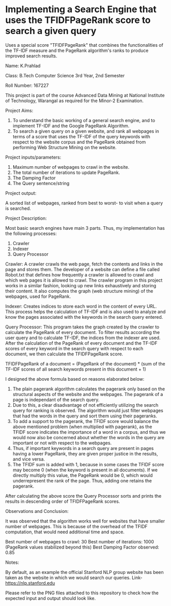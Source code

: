 # Implementing a Search Engine that uses the TFIDFPageRank score to search a given query
Uses a special score "TFIDFPageRank" that combines the functionalities of the TF-IDF measure and the PageRank algorithm's ranks to produce improved search results.

Name: K.Prahlad

Class: B.Tech Computer Science 3rd Year, 2nd Semester

Roll Number: 167227

This project is part of the course Advanced Data Mining at National Institute of Technology, Warangal as required for the Minor-2 Examination.

Project Aims:

1. To understand the basic working of a general search engine, and to implement TF-IDF and the Google PageRank Algorithm. 
2. To search a given query on a given website, and rank all webpages in terms of a score that uses the TF-IDF of the query keywords with respect to the website corpus and the PageRank obtained from performing Web Structure Mining on the website.

Project inputs/parameters:

1. Maximum number of webpages to crawl in the website.
2. The total number of iterations to update PageRank.
3. The Damping Factor
4. The Query sentence/string

Project output:

A sorted list of webpages, ranked from best to worst- to visit when a query is searched.

Project Description:

Most basic search engines have main 3 parts. Thus, my implementation has the following processes:
1. Crawler
2. Indexer
3. Query Processor

Crawler:
A crawler crawls the web page, fetch the contents and links in the page and stores them. 
The developer of a website can define a file called Robot.txt that defines how frequently a crawler is allowed to crawl and 
which web pages it is allowed to crawl. The crawler program in this project works in a similar fashion, looking up new links exhaustively and storing their content. It also computes the graph (web structure mining) of the webpages, used for PageRank.
 
Indexer:
Creates indices to store each word in the content of every URL. This process helps the calculation of TF-IDF and is also used to analyze and know the pages associated with the keywords in the search query entered.

Query Processor:
This program takes the graph created by the crawler to calculate the PageRank of every document. To filter results according the user query and to calculate TF-IDF, the indices from the indexer are used. After the calculation of the PageRank of every document and the TF-IDF scores of every keyword in the search query with respect to each document, we then calculate the TFIDFPageRank score.

TFIDFPageRank of a document = (PageRank of the document) * (sum of the TF-IDF scores of all search keywords present in this document + 1)

I designed the above formula based on reasons elaborated below:

1) The plain pagerank algorithm calculates the pagerank only based on the structural aspects of the website and the webpages. The pagerank of a page is independant of the search query.
2) Due to this, a clear disadvantage of not efficiently utilizing the search query for ranking is observed. The algorithm would just filter webpages that had the words in the query and sort them using their pageranks.   
3) To add a support to the pagerank, the TFIDF score would balance the above mentioned problem (when multiplied with pagerank), as the TFIDF score indicates the importance of a word in a corpus, and thus we would now also be concerned about whether the words in the query are important or not with respect to the webpages.
4) Thus, if important keywords in a search query are present in pages having a lower PageRank, they are given proper justice in the results, and vice versa.
5) The TFIDF sum is added with 1, because in some cases the TFIDF score may become 0 (when the keyword is present in all documents). If we directly multiply this value, the PageRank would be 0, which would underrepresent the rank of the page. Thus, adding one retains the pagerank. 

After calculating the above score the Query Processor sorts and prints the results in descending order of TFIDFPageRank scores.

Observations and Conclusion:

It was observed that the algorithm works well for websites that have smaller number of webpages. This is because of the overhead of the TFIDF computation, that would need additional time and space. 

Best number of webpages to crawl: 30
Best number of iterations: 1000 (PageRank values stabilized beyond this)
Best Damping Factor observed: 0.85

Notes:

By default, as an example the official Stanford NLP group website has been taken as the website in which we would search our queries. Link- https://nlp.stanford.edu

Please refer to the PNG files attached to this repository to check how the expected input and output should look like.

